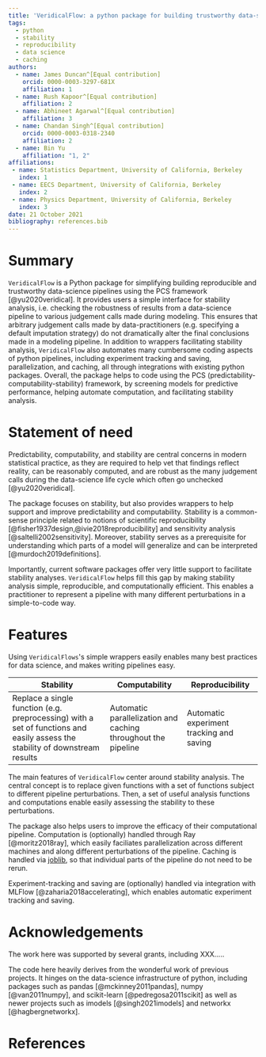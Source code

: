 ```yaml
---
title: 'VeridicalFlow: a python package for building trustworthy data-science pipelines with PCS'
tags:
  - python
  - stability
  - reproducibility
  - data science
  - caching
authors:
  - name: James Duncan^[Equal contribution]
    orcid: 0000-0003-3297-681X
    affiliation: 1
  - name: Rush Kapoor^[Equal contribution]
    affiliation: 2
  - name: Abhineet Agarwal^[Equal contribution]
    affiliation: 3
  - name: Chandan Singh^[Equal contribution]
    orcid: 0000-0003-0318-2340
    affiliation: 2
  - name: Bin Yu
    affiliation: "1, 2"
affiliations:
 - name: Statistics Department, University of California, Berkeley
   index: 1
 - name: EECS Department, University of California, Berkeley
   index: 2
 - name: Physics Department, University of California, Berkeley
   index: 3
date: 21 October 2021
bibliography: references.bib
---
```


# Summary

`VeridicalFlow` is a Python package for simplifying building reproducible and trustworthy data-science pipelines using the PCS framework [@yu2020veridical].
It provides users a simple interface for stability analysis, i.e. checking the robustness of results from a data-science pipeline to various judgement calls made during modeling.
This ensures that arbitrary judgement calls made by data-practitioners (e.g. specifying a default imputation strategy) do not dramatically alter the final conclusions made in a modeling pipeline.
In addition to wrappers facilitating stability analysis, `VeridicalFlow` also automates many cumbersome coding aspects of python pipelines, including experiment tracking and saving, parallelization, and caching, all through integrations with existing python packages.
Overall, the package helps to code using the PCS (predictability-computability-stability) framework, by screening models for predictive performance, helping automate computation, and facilitating stability analysis.

# Statement of need

Predictability, computability, and stability are central concerns in modern statistical practice, as they are required to help vet that findings reflect reality, can be reasonably computed, and are robust as the many judgement calls during the data-science life cycle which often go unchecked [@yu2020veridical]. 

The package focuses on stability, but also provides wrappers to help support and improve predictability and computability. Stability is a common-sense principle related to notions of scientific reproducibility [@fisher1937design,@ivie2018reproducibility] and sensitivity analysis [@saltelli2002sensitivity]. Moreover, stability serves as a prerequisite for understanding which parts of a model will generalize and can be interpreted [@murdoch2019definitions].

Importantly, current software packages offer very little support to facilitate stability analyses. `VeridicalFlow` helps fill this gap by making stability analysis simple, reproducible, and computationally efficient. This enables a practitioner to represent a pipeline with many different perturbations in a simple-to-code way. 

# Features

Using `VeridicalFlows`'s simple wrappers easily enables many best practices for data science, and makes writing pipelines easy.

| Stability                                                    | Computability                                                | Reproducibility                          |
| ------------------------------------------------------------ | ------------------------------------------------------------ | ---------------------------------------- |
| Replace a single function (e.g. preprocessing) with a set of functions and easily assess the stability of downstream results | Automatic parallelization and caching throughout the pipeline | Automatic experiment tracking and saving |



The main features of `VeridicalFlow` center around stability analysis. The central concept is to replace given functions with a set of functions subject to different pipeline perturbations. Then, a set of useful analysis functions and computations enable easily assessing the stability to these perturbations.

The package also helps users to improve the efficacy of their computational pipeline. Computation is (optionally) handled through Ray [@moritz2018ray], which easily faciliates parallelization across different machines and along different perturbations of the pipeline. Caching is handled via [joblib](https://joblib.readthedocs.io/en/latest/), so that individual parts of the pipeline do not need to be rerun.

Experiment-tracking and saving are (optionally) handled via integration with MLFlow [@zaharia2018accelerating], which enables automatic experiment tracking and saving.

# Acknowledgements

The work here was supported by several grants, including XXX.....

The code here heavily derives from the wonderful work of previous projects. It hinges on the data-science infrastructure of python, including packages such as pandas [@mckinney2011pandas], numpy [@van2011numpy], and scikit-learn [@pedregosa2011scikit] as well as newer projects such as imodels [@singh2021imodels] and networkx [@hagbergnetworkx].

# References